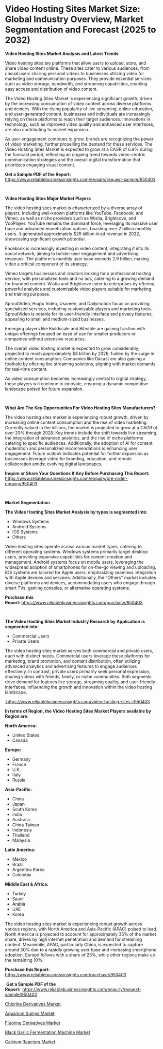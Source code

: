 <p><h1>Video Hosting Sites Market Size: Global Industry Overview, Market Segmentation and Forecast (2025 to 2032)</h1></p><p><strong>Video Hosting Sites Market Analysis and Latest Trends</strong></p>
<p><p>Video hosting sites are platforms that allow users to upload, store, and share video content online. These sites cater to various audiences, from casual users sharing personal videos to businesses utilizing video for marketing and communication purposes. They provide essential services such as video storage, bandwidth, and streaming capabilities, enabling easy access and distribution of video content.</p><p>The Video Hosting Sites Market is experiencing significant growth, driven by the increasing consumption of video content across diverse platforms and devices. With the rising popularity of live streaming, online education, and user-generated content, businesses and individuals are increasingly relying on these platforms to reach their target audiences. Innovations in technology, such as improved video quality and enhanced user interfaces, are also contributing to market expansion.</p><p>As user engagement continues to grow, brands are recognizing the power of video marketing, further propelling the demand for these services. The Video Hosting Sites Market is expected to grow at a CAGR of 6.9% during the forecast period, reflecting an ongoing trend towards video-centric communication strategies and the overall digital transformation that prioritizes engaging visual content.</p></p>
<p><strong>Get a Sample PDF of the Report:&nbsp;</strong> <a href="https://www.reliablebusinessinsights.com/enquiry/request-sample/950403?utm_campaign=118&utm_medium=2&utm_source=Github&utm_content=ia&utm_term=05032025&utm_id=video-hosting-sites">https://www.reliablebusinessinsights.com/enquiry/request-sample/950403</a></p>
<p>&nbsp;</p>
<p><strong>Video Hosting Sites Major Market Players</strong></p>
<p><p>The video hosting sites market is characterized by a diverse array of players, including well-known platforms like YouTube, Facebook, and Vimeo, as well as niche providers such as Wistia, Brightcove, and VooPlayer. YouTube remains the dominant force, leveraging its massive user base and advanced monetization options, boasting over 2 billion monthly users. It generated approximately $29 billion in ad revenue in 2022, showcasing significant growth potential.</p><p>Facebook is increasingly investing in video content, integrating it into its social network, aiming to bolster user engagement and advertising revenues. The platform's monthly user base exceeds 2.9 billion, making video a critical component of its strategy.</p><p>Vimeo targets businesses and creators looking for a professional hosting service, with personalized tools and no ads, catering to a growing demand for branded content. Wistia and Brightcove cater to enterprises by offering powerful analytics and customizable video players suitable for marketing and training purposes.</p><p>SproutVideo, Hippo Video, Uscreen, and Dailymotion focus on providing specialized services, including customizable players and marketing tools. SproutVideo is notable for its user-friendly interface and privacy features, appealing to small and medium-sized businesses.</p><p>Emerging players like Buildscale and Biteable are gaining traction with unique offerings focused on ease of use for smaller producers or companies without extensive resources.</p><p>The overall video hosting market is expected to grow considerably, projected to reach approximately $8 billion by 2026, fueled by the surge in online content consumption. Companies like Dacast are also gaining a foothold by offering live streaming solutions, aligning with market demands for real-time content.</p><p>As video consumption becomes increasingly central to digital strategy, these players will continue to innovate, ensuring a dynamic competitive landscape poised for future expansion.</p></p>
<p>&nbsp;</p>
<p><strong>What Are The Key Opportunities For Video Hosting Sites Manufacturers?</strong></p>
<p><p>The video hosting sites market is experiencing robust growth, driven by increasing online content consumption and the rise of video marketing. Currently valued in the billions, the market is projected to grow at a CAGR of over 20% through 2028. Key trends include the shift towards live streaming, the integration of advanced analytics, and the rise of niche platforms catering to specific audiences. Additionally, the adoption of AI for content moderation and personalized recommendations is enhancing user engagement. Future outlook indicates potential for further expansion as businesses leverage video for branding, education, and remote collaboration amidst evolving digital landscapes.</p></p>
<p><strong>Inquire or Share Your Questions If Any Before Purchasing This Report:</strong> <a href="https://www.reliablebusinessinsights.com/enquiry/pre-order-enquiry/950403?utm_campaign=118&utm_medium=2&utm_source=Github&utm_content=ia&utm_term=05032025&utm_id=video-hosting-sites">https://www.reliablebusinessinsights.com/enquiry/pre-order-enquiry/950403</a></p>
<p>&nbsp;</p>
<p><strong>Market Segmentation</strong></p>
<p><strong>The Video Hosting Sites Market Analysis by types is segmented into:</strong></p>
<p><ul><li>Windows Systems</li><li>Android Systems</li><li>IOS Systems</li><li>Others</li></ul></p>
<p><p>Video hosting sites operate across various market types, catering to different operating systems. Windows systems primarily target desktop users, providing expansive capabilities for content creation and management. Android systems focus on mobile users, leveraging the widespread adoption of smartphones for on-the-go viewing and uploading. iOS systems are tailored for Apple users, emphasizing seamless integration with Apple devices and services. Additionally, the "Others" market includes diverse platforms and devices, accommodating users who engage through smart TVs, gaming consoles, or alternative operating systems.</p></p>
<p><strong>Purchase this Report:&nbsp;</strong><a href="https://www.reliablebusinessinsights.com/purchase/950403?utm_campaign=118&utm_medium=2&utm_source=Github&utm_content=ia&utm_term=05032025&utm_id=video-hosting-sites">https://www.reliablebusinessinsights.com/purchase/950403</a></p>
<p>&nbsp;</p>
<p><strong>The Video Hosting Sites Market Industry Research by Application is segmented into:</strong></p>
<p><ul><li>Commercial Users</li><li>Private Users</li></ul></p>
<p><p>The video hosting sites market serves both commercial and private users, each with distinct needs. Commercial users leverage these platforms for marketing, brand promotion, and content distribution, often utilizing advanced analytics and advertising features to engage audiences effectively. In contrast, private users primarily seek personal expression, sharing videos with friends, family, or niche communities. Both segments drive demand for features like storage, streaming quality, and user-friendly interfaces, influencing the growth and innovation within the video hosting landscape.</p></p>
<p><a href="https://www.reliablebusinessinsights.com/video-hosting-sites-r950403?utm_campaign=118&utm_medium=2&utm_source=Github&utm_content=ia&utm_term=05032025&utm_id=video-hosting-sites">&nbsp;https://www.reliablebusinessinsights.com/video-hosting-sites-r950403</a></p>
<p><strong>In terms of Region, the Video Hosting Sites Market Players available by Region are:</strong></p>
<p>
    <p> <strong> North America: </strong>
        <ul>
            <li>United States</li>
            <li>Canada</li>
        </ul>
        </p> 
    <p> <strong> Europe: </strong>
        <ul>
            <li>Germany</li>
            <li>France</li>
            <li>U.K.</li>
            <li>Italy</li>
            <li>Russia</li>
        </ul>
        </p> 
    <p> <strong> Asia-Pacific: </strong>
        <ul>
            <li>China</li>
            <li>Japan</li>
            <li>South Korea</li>
            <li>India</li>
            <li>Australia</li>
            <li>China Taiwan</li>
            <li>Indonesia</li>
            <li>Thailand</li>
            <li>Malaysia</li>
        </ul>
        </p> 
    <p> <strong> Latin America: </strong>
        <ul>
            <li>Mexico</li>
            <li>Brazil</li>
            <li>Argentina Korea</li>
            <li>Colombia</li>
        </ul>
        </p> 
    <p> <strong> Middle East & Africa: </strong>
        <ul>
            <li>Turkey</li>
            <li>Saudi</li>
            <li>Arabia</li>
            <li>UAE</li>
            <li>Korea</li>
        </ul>
    </p>
    </p>
<p><p>The video hosting sites market is experiencing robust growth across various regions, with North America and Asia-Pacific (APAC) poised to lead. North America is projected to account for approximately 35% of the market share, driven by high internet penetration and demand for streaming content. Meanwhile, APAC, particularly China, is expected to capture around 30% due to a rapidly growing user base and increasing smartphone adoption. Europe follows with a share of 25%, while other regions make up the remaining 10%.</p></p>
<p><strong>Purchase this Report: </strong><a href="https://www.reliablebusinessinsights.com/purchase/950403?utm_campaign=118&utm_medium=2&utm_source=Github&utm_content=ia&utm_term=05032025&utm_id=video-hosting-sites">https://www.reliablebusinessinsights.com/purchase/950403</a></p>
<p>&nbsp;<strong>Get a Sample PDF of the Report:&nbsp;&nbsp;</strong><a href="https://www.reliablebusinessinsights.com/enquiry/request-sample/950403?utm_campaign=118&utm_medium=2&utm_source=Github&utm_content=ia&utm_term=05032025&utm_id=video-hosting-sites">https://www.reliablebusinessinsights.com/enquiry/request-sample/950403</a></p>
<p><strong></strong></p>
<p><p><a href="https://github.com/helmeludu/Market-Research-Report-List-1/blob/main/chlorine-derivatives-market.md?utm_campaign=118&utm_medium=2&utm_source=Github&utm_content=ia&utm_term=05032025&utm_id=video-hosting-sites">Chlorine Derivatives Market</a></p><p><a href="https://github.com/keohannchavo/Market-Research-Report-List-1/blob/main/aquarium-sumps-market.md?utm_campaign=118&utm_medium=2&utm_source=Github&utm_content=ia&utm_term=05032025&utm_id=video-hosting-sites">Aquarium Sumps Market</a></p><p><a href="https://github.com/dukerghostki/Market-Research-Report-List-1/blob/main/fluorine-derivatives-market.md?utm_campaign=118&utm_medium=2&utm_source=Github&utm_content=ia&utm_term=05032025&utm_id=video-hosting-sites">Fluorine Derivatives Market</a></p><p><a href="https://github.com/baheraennika/Market-Research-Report-List-1/blob/main/black-garlic-fermentation-machine-market.md?utm_campaign=118&utm_medium=2&utm_source=Github&utm_content=ia&utm_term=05032025&utm_id=video-hosting-sites">Black Garlic Fermentation Machine Market</a></p><p><a href="https://github.com/elroddrewspm/Market-Research-Report-List-1/blob/main/calcium-reactors-market.md?utm_campaign=118&utm_medium=2&utm_source=Github&utm_content=ia&utm_term=05032025&utm_id=video-hosting-sites">Calcium Reactors Market</a></p></p>